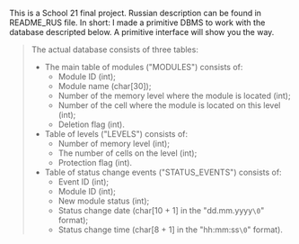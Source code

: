This is a School 21 final project. Russian description can be found in README_RUS file. In short: I made a primitive DBMS to work with the database descripted below. 
A primitive interface will show you the way.

>The actual database consists of three tables:
>- The main table of modules ("MODULES") consists of:
>   - Module ID (int);
>   - Module name (char[30]);
>   - Number of the memory level where the module is located (int);
>   - Number of the cell where the module is located on this level (int);
>   - Deletion flag (int). 
>- Table of levels ("LEVELS") consists of:
>   - Number of memory level (int);
>   - The number of cells on the level (int);
>   - Protection flag (int). 
>- Table of status change events ("STATUS_EVENTS") consists of:
>   - Event ID (int);
>   - Module ID (int);
>   - New module status (int);
>   - Status change date (char[10 + 1] in the "dd.mm.yyyy`\0`" format);
>   - Status change time (char[8 + 1] in the "hh:mm:ss`\0`" format).
>
